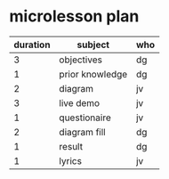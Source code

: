 # microlesson plan

|duration|subject|who|
|---|---|---|
|3|objectives|dg|
|1|prior knowledge|dg|
|2|diagram|jv|
|3|live demo|jv|
|1|questionaire|jv|
|2|diagram fill|dg|
|1|result|dg|
|1|lyrics|jv|

